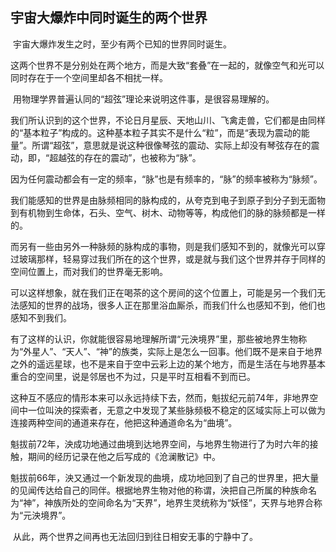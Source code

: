## 宇宙大爆炸中同时诞生的两个世界

​	宇宙大爆炸发生之时，至少有两个已知的世界同时诞生。

​	这两个世界不是分别处在两个地方，而是大致“套叠”在一起的，就像空气和光可以同时存在于一个空间里却各不相扰一样。

​	用物理学界普遍认同的“超弦”理论来说明这件事，是很容易理解的。

​	我们所认识到的这个世界，不论日月星辰、天地山川、飞禽走兽，它们都是由同样的“基本粒子”构成的。这种基本粒子其实不是什么“粒”，而是“表现为震动的能量”。所谓“超弦”，意思就是说这种很像琴弦的震动、实际上却没有琴弦存在的震动，即，“超越弦的存在的震动”，也被称为“脉”。

​	因为任何震动都会有一定的频率，“脉”也是有频率的，“脉”的频率被称为“脉频”。

​	我们能感知的世界是由脉频相同的脉构成的，从夸克到电子到原子到分子到无面物到有机物到生命体，石头、空气、树木、动物等等，构成他们的脉的脉频都是一样的。

​	而另有一些由另外一种脉频的脉构成的事物，则是我们感知不到的，就像光可以穿过玻璃那样，轻易穿过我们所在的这个世界，或是就与我们这个世界并存于同样的空间位置上，而对我们的世界毫无影响。

​	可以这样想象，就在我们正在喝茶的这个房间的这个位置上，可能是另一个我们无法感知的世界的战场，很多人正在那里浴血厮杀，而我们什么也感知不到，他们也感知不到我们。

​	有了这样的认识，你就能很容易地理解所谓“元泱境界”里，那些被地界生物称为“外星人”、“天人”、“神”的族类，实际上是怎么一回事。他们既不是来自于地界之外的遥远星球，也不是来自于空中云彩上边的某个地方，而是生活在与地界基本重合的空间里，说是邻居也不为过，只是平时互相看不到而已。

​	这种互不感应的情形本来可以永远持续下去，然而，魁拔纪元前74年，非地界空间中一位叫泱的探索者，无意之中发现了某些脉频极不稳定的区域实际上可以做为连接两种空间的通道来存在，他把这种通道命名为“曲境”。

​	魁拔前72年，泱成功地通过曲境到达地界空间，与地界生物进行了为时六年的接触，期间的经历记录在他之后写成的《沧澜散记》中。

​	魁拔前66年，泱又通过一个新发现的曲境，成功地回到了自己的世界里，把大量的见闻传达给自己的同伴。根据地界生物对他的称谓，泱把自己所属的种族命名为“神”，神族所处的空间命名为“天界”，地界生灵统称为“妖怪”，天界与地界合称为“元泱境界”。

​	从此，两个世界之间再也无法回归到往日相安无事的宁静中了。